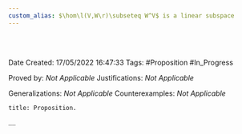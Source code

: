 ```yaml
---
custom_alias: $\hom\l(V,W\r)\subseteq W^V$ is a linear subspace
---
```


<br />
<br />

Date Created: 17/05/2022 16:47:33
Tags: #Proposition #In_Progress

Proved by: _Not Applicable_
Justifications: _Not Applicable_

Generalizations: _Not Applicable_
Counterexamples: _Not Applicable_

``` ad-Proposition
title: Proposition.

__

```
